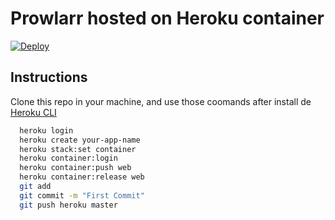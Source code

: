 # Prowlarr hosted on Heroku container

[![Deploy](https://www.herokucdn.com/deploy/button.svg)](https://heroku.com/deploy?template=https://github.com/Raddagast/jacketin/tree/prowlarr)

## Instructions
Clone this repo in your machine, and use those coomands after install de [Heroku CLI](https://devcenter.heroku.com/articles/heroku-cli)

```bash
  heroku login
  heroku create your-app-name
  heroku stack:set container
  heroku container:login
  heroku container:push web
  heroku container:release web
  git add
  git commit -m "First Commit"
  git push heroku master
```
